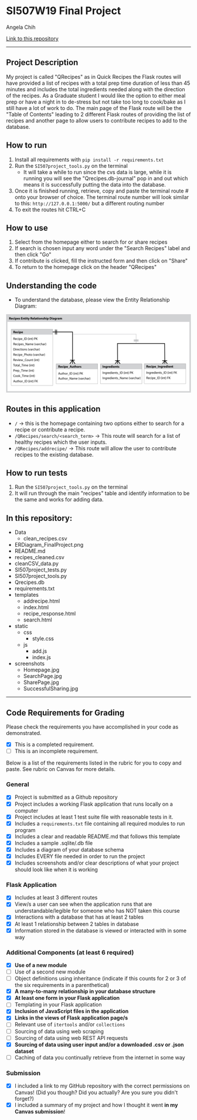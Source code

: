 # SI507W19 Final Project

Angela Chih

[Link to this repository](https://github.com/ahcdesign/SI507W19FinalProject)

---

## Project Description

My project is called "QRecipes" as in Quick Recipes the Flask routes will have provided a list of recipes 
with a total prep time duration of less than 45 minutes and includes the total ingredients needed along with the 
direction of the recipes. As a Graduate student I would like the option to either meal prep or have a night in to 
de-stress but not take too long to cook/bake as I still have a lot of work to do. The main page of the Flask route 
will be the "Table of Contents" leading to 2 different Flask routes of providing the list of recipes and another page 
to allow users to contribute recipes to add to the database.

## How to run

1. Install all requirements with `pip install -r requirements.txt`
2. Run the `SI507project_tools.py` on the terminal 
	- It will take a while to run since the cvs data is large, while it is running you will see the "Qrecipes.db-journal" pop in and out which means it is successfully putting the data into the database. 
3. Once it is finished running, retrieve, copy and paste the terminal route # onto your browser of choice. The terminal route number will look similar to this: ``http://127.0.0.1:5000/`` but a different routing number
4. To exit the routes hit CTRL+C

## How to use

1. Select from the homepage either to search for or share recipes
2. If search is chosen input any word under the "Search Recipes" label and then click "Go"
4. If contribute is clicked, fill the instructed form and then click on "Share"
5. To return to the homepage click on the header "QRecipes"

## Understanding the code

- To understand the database, please view the Entity Relationship Diagram: 

![alt text](ERDiagram_FinalProject.png)


## Routes in this application
- `/` -> this is the homepage containing two options either to search for a recipe or contribute a recipe.
- `/QRecipes/search/<search_term>` -> This route will search for a list of healthy recipes which the user inputs.
- `/QRecipes/addrecipe/` -> This route will allow the user to contribute recipes to the existing database. 

## How to run tests
1. Run the `SI507project_tools.py` on the terminal
2. It will run through the main "recipes" table and identify information to be the same and works for adding data.

<!-- NOTE: Need not have 3 steps, but should have as many as are appropriate! -->

## In this repository:
- Data
  - clean_recipes.csv
- ERDiagram_FinalProject.png
- README.md
- recipes_cleaned.csv
- cleanCSV_data.py
- SI507project_tests.py
- SI507project_tools.py
- Qrecipes.db
- requirements.txt
- templates
	- addrecipe.html
	- index.html
	- recipe_response.html
	- search.html
- static
	- css
		- style.css
	- js
		- add.js
		- index.js
- screenshots
	- Homepage.jpg
	- SearchPage.jpg
	- SharePage.jpg
	- SuccessfulSharing.jpg
		
---
## Code Requirements for Grading
Please check the requirements you have accomplished in your code as demonstrated.
- [x] This is a completed requirement.
- [ ] This is an incomplete requirement.

Below is a list of the requirements listed in the rubric for you to copy and paste.  See rubric on Canvas for more details.

### General
- [x] Project is submitted as a Github repository
- [x] Project includes a working Flask application that runs locally on a computer
- [x] Project includes at least 1 test suite file with reasonable tests in it.
- [x] Includes a `requirements.txt` file containing all required modules to run program
- [x] Includes a clear and readable README.md that follows this template
- [x] Includes a sample .sqlite/.db file
- [x] Includes a diagram of your database schema
- [x] Includes EVERY file needed in order to run the project
- [x] Includes screenshots and/or clear descriptions of what your project should look like when it is working

### Flask Application
- [x] Includes at least 3 different routes
- [x] View/s a user can see when the application runs that are understandable/legible for someone who has NOT taken this course
- [x] Interactions with a database that has at least 2 tables
- [x] At least 1 relationship between 2 tables in database
- [x] Information stored in the database is viewed or interacted with in some way

### Additional Components (at least 6 required)
- [x] **Use of a new module**
- [ ] Use of a second new module
- [ ] Object definitions using inheritance (indicate if this counts for 2 or 3 of the six requirements in a parenthetical)
- [x] **A many-to-many relationship in your database structure**
- [x] **At least one form in your Flask application**
- [ ] Templating in your Flask application
- [x] **Inclusion of JavaScript files in the application**
- [x] **Links in the views of Flask application page/s**
- [ ] Relevant use of `itertools` and/or `collections`
- [ ] Sourcing of data using web scraping
- [ ] Sourcing of data using web REST API requests
- [x] **Sourcing of data using user input and/or a downloaded .csv or .json dataset**
- [ ] Caching of data you continually retrieve from the internet in some way

### Submission
- [x] I included a link to my GitHub repository with the correct permissions on Canvas! (Did you though? Did you actually? Are you sure you didn't forget?)
- [x] I included a summary of my project and how I thought it went **in my Canvas submission**!
